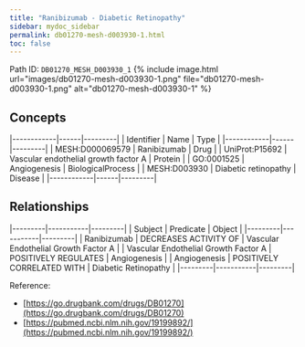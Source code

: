 ```yaml
---
title: "Ranibizumab - Diabetic Retinopathy"
sidebar: mydoc_sidebar
permalink: db01270-mesh-d003930-1.html
toc: false 
---
```



Path ID: `DB01270_MESH_D003930_1`
{% include image.html url="images/db01270-mesh-d003930-1.png" file="db01270-mesh-d003930-1.png" alt="db01270-mesh-d003930-1" %}

## Concepts

|------------|------|---------|
| Identifier | Name | Type    |
|------------|------|---------|
| MESH:D000069579 | Ranibizumab | Drug |
| UniProt:P15692 | Vascular endothelial growth factor A | Protein |
| GO:0001525 | Angiogenesis | BiologicalProcess |
| MESH:D003930 | Diabetic retinopathy | Disease |
|------------|------|---------|

## Relationships

|---------|-----------|---------|
| Subject | Predicate | Object  |
|---------|-----------|---------|
| Ranibizumab | DECREASES ACTIVITY OF | Vascular Endothelial Growth Factor A |
| Vascular Endothelial Growth Factor A | POSITIVELY REGULATES | Angiogenesis |
| Angiogenesis | POSITIVELY CORRELATED WITH | Diabetic Retinopathy |
|---------|-----------|---------|

Reference: 
  - [https://go.drugbank.com/drugs/DB01270](https://go.drugbank.com/drugs/DB01270)
  - [https://pubmed.ncbi.nlm.nih.gov/19199892/](https://pubmed.ncbi.nlm.nih.gov/19199892/)

